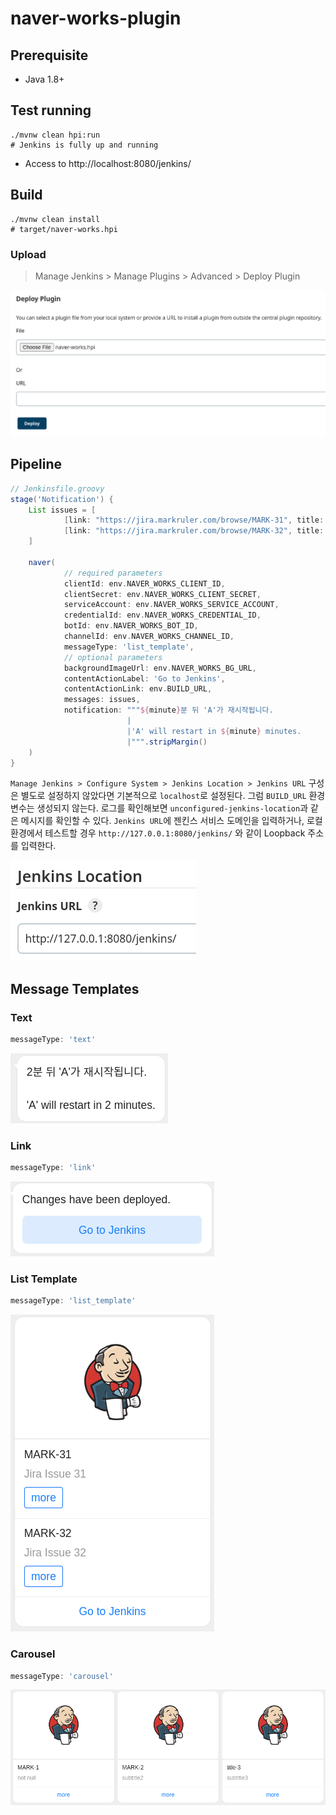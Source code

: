 # naver-works-plugin

## Prerequisite

- Java 1.8+

## Test running

````shell
./mvnw clean hpi:run
# Jenkins is fully up and running
````

- Access to http://localhost:8080/jenkins/

## Build

```shell
./mvnw clean install
# target/naver-works.hpi
```

### Upload

> Manage Jenkins > Manage Plugins > Advanced > Deploy Plugin

![Deploy Plugin](images/deploy-plugin.png)

## Pipeline

```groovy
// Jenkinsfile.groovy
stage('Notification') {
    List issues = [
            [link: "https://jira.markruler.com/browse/MARK-31", title: "MARK-31", subtitle: "Jira Issue 31"],
            [link: "https://jira.markruler.com/browse/MARK-32", title: "MARK-32", subtitle: "Jira Issue 32"]
    ]

    naver(
            // required parameters
            clientId: env.NAVER_WORKS_CLIENT_ID,
            clientSecret: env.NAVER_WORKS_CLIENT_SECRET,
            serviceAccount: env.NAVER_WORKS_SERVICE_ACCOUNT,
            credentialId: env.NAVER_WORKS_CREDENTIAL_ID,
            botId: env.NAVER_WORKS_BOT_ID,
            channelId: env.NAVER_WORKS_CHANNEL_ID,
            messageType: 'list_template',
            // optional parameters
            backgroundImageUrl: env.NAVER_WORKS_BG_URL,
            contentActionLabel: 'Go to Jenkins',
            contentActionLink: env.BUILD_URL,
            messages: issues,
            notification: """${minute}분 뒤 'A'가 재시작됩니다.
                          |
                          |'A' will restart in ${minute} minutes.
                          |""".stripMargin()
    )
}
```

`Manage Jenkins > Configure System > Jenkins Location > Jenkins URL`
구성은 별도로 설정하지 않았다면 기본적으로 `localhost`로 설정된다.
그럼 `BUILD_URL` 환경 변수는 생성되지 않는다.
로그를 확인해보면 `unconfigured-jenkins-location`과 같은 메시지를 확인할 수 있다.
`Jenkins URL`에 젠킨스 서비스 도메인을 입력하거나,
로컬 환경에서 테스트할 경우 `http://127.0.0.1:8080/jenkins/` 와 같이 Loopback 주소를 입력한다.

![Jenkins Location](images/jenkins-location.png)

## Message Templates

### Text

```groovy
messageType: 'text'
```

![Text](images/text-content.png)

### Link

```groovy
messageType: 'link'
```

![Link](images/link-content.png)

### List Template

```groovy
messageType: 'list_template'
```

![List Template](images/list-template-content.png)

### Carousel

```groovy
messageType: 'carousel'
```

![Carousel](images/carousel-content.png)
